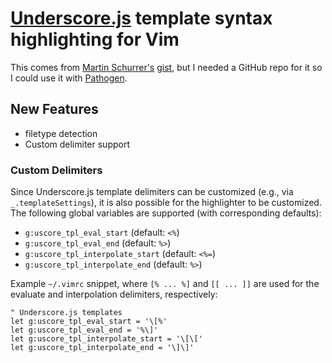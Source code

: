 # [Underscore.js](http://documentcloud.github.com/underscore/#template) template syntax highlighting for Vim #

This comes from [Martin Schurrer's](https://github.com/MSch) [gist](https://gist.github.com/1062382), but I needed a GitHub repo for it so I could use it with [Pathogen](http://www.vim.org/scripts/script.php?script_id=2332).

## New Features ##

  * filetype detection
  * Custom delimiter support

### Custom Delimiters ###

Since Underscore.js template delimiters can be customized (e.g., via `_.templateSettings`), it is also possible for the highlighter to be customized. The following global variables are supported (with corresponding defaults):

  * `g:uscore_tpl_eval_start` (default: `<%`)
  * `g:uscore_tpl_eval_end` (default: `%>`)
  * `g:uscore_tpl_interpolate_start` (default: `<%=`)
  * `g:uscore_tpl_interpolate_end` (default: `%>`)

Example `~/.vimrc` snippet, where `[% ... %]` and `[[ ... ]]` are used for the evaluate and interpolation delimiters, respectively:

```vim
" Underscore.js templates
let g:uscore_tpl_eval_start = '\[%'
let g:uscore_tpl_eval_end = '%\]'
let g:uscore_tpl_interpolate_start = '\[\['
let g:uscore_tpl_interpolate_end = '\]\]'
```
